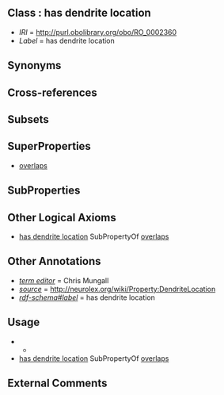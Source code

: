 
## Class : has dendrite location

 * *IRI* = http://purl.obolibrary.org/obo/RO_0002360
 * *Label* = has dendrite location

## Synonyms


## Cross-references


## Subsets


## SuperProperties

 * [overlaps](../../RO/31/RO_0002131.md)

## SubProperties


## Other Logical Axioms

 * [has dendrite location](../../RO/60/RO_0002360.md) SubPropertyOf [overlaps](../../RO/31/RO_0002131.md)

## Other Annotations

 * *[term editor](../../IAO/17/IAO_0000117.md)* = Chris Mungall
 * *[source](../../ce/source.md)* = http://neurolex.org/wiki/Property:DendriteLocation
 * *[rdf-schema#label](../../el/rdf-schema#label.md)* = has dendrite location

## Usage

 * -
 * [has dendrite location](../../RO/60/RO_0002360.md) SubPropertyOf [overlaps](../../RO/31/RO_0002131.md)

## External Comments

